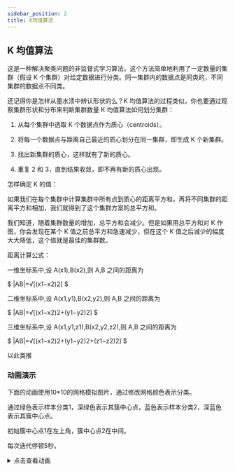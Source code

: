 ```yaml
---
sidebar_position: 2
title: K均值算法
---
```


## K 均值算法

这是一种解决聚类问题的非监督式学习算法。这个方法简单地利用了一定数量的集群（假设 K 个集群）对给定数据进行分类。同一集群内的数据点是同类的，不同集群的数据点不同类。

还记得你是怎样从墨水渍中辨认形状的么？K 均值算法的过程类似，你也要通过观察集群形状和分布来判断集群数量
K 均值算法如何划分集群：

1. 从每个集群中选取 K 个数据点作为质心（centroids）。

2. 将每一个数据点与距离自己最近的质心划分在同一集群，即生成 K 个新集群。

3. 找出新集群的质心，这样就有了新的质心。

4. 重复 2 和 3，直到结果收敛，即不再有新的质心出现。

怎样确定 K 的值：

如果我们在每个集群中计算集群中所有点到质心的距离平方和，再将不同集群的距离平方和相加，我们就得到了这个集群方案的总平方和。

我们知道，随着集群数量的增加，总平方和会减少。但是如果用总平方和对 K 作图，你会发现在某个 K 值之前总平方和急速减少，但在这个 K 值之后减少的幅度大大降低，这个值就是最佳的集群数。

距离计算公式：

一维坐标系中,设 A(x1),B(x2),则 A,B 之间的距离为

$
|AB|=√[(x1−x2)2]
$

二维坐标系中,设 A(x1,y1),B(x2,y2),则 A,B 之间的距离为

$
|AB|=√[(x1−x2)2+(y1−y2)2]
$

三维坐标系中,设 A(x1,y1,z1),B(x2,y2,z2),则 A,B 之间的距离为

$
|AB|=√[(x1−x2)2+(y1−y2)2+(z1−z2)2]
$

以此类推

### 动画演示

下面的动画使用10*10的网格模拟图片，通过修改网格颜色表示分类。

通过绿色表示样本分类1，深绿色表示其簇中心点，蓝色表示样本分类2，深蓝色表示其簇中心点。

初始簇中心点1在左上角，簇中心点2在中间。

每次迭代停顿5秒。

<details>
<summary>点击查看动画</summary>
``` jsx live 
function KMeansAnimation() {
  const gridSize = 10;
  
  const [dataPoints, setDataPoints] = React.useState([]);
  const [centroids, setCentroids] = React.useState([
    { x: 0, y: 0 },
    { x: 5, y: 5 }
  ]);
  const [step, setStep] = React.useState(0);
  const [iteration, setIteration] = React.useState(0);
  const [ready, setReady] = React.useState(false);
  
  React.useEffect(() => {
    const generateAllGridPoints = () => {
      const points = [];
      for (let i = 0; i < gridSize; i++) {
        for (let j = 0; j < gridSize; j++) {
          points.push({
            x: i,
            y: j,
            cluster: null
          });
        }
      }
      return points;
    };
    
    setDataPoints(generateAllGridPoints());
    
    // 初始化后等待5秒再开始第一次迭代
    const initialTimer = setTimeout(() => {
      setReady(true);
    }, 5000);
    
    return () => clearTimeout(initialTimer);
  }, []);
  
  const distance = (point1, point2) => {
    return Math.sqrt(Math.pow(point1.x - point2.x, 2) + Math.pow(point1.y - point2.y, 2));
  };
  
  React.useEffect(() => {
    if (dataPoints.length === 0 || !ready) return;
    
    const timer = setTimeout(() => {
      if (step === 0) {
        const newDataPoints = dataPoints.map(point => {
          const dist1 = distance(point, centroids[0]);
          const dist2 = distance(point, centroids[1]);
          return {
            ...point,
            cluster: dist1 <= dist2 ? 0 : 1
          };
        });
        setDataPoints(newDataPoints);
        setStep(1);
      } else if (step === 1) {
        const cluster0Points = dataPoints.filter(p => p.cluster === 0);
        const cluster1Points = dataPoints.filter(p => p.cluster === 1);
        
        if (cluster0Points.length > 0 && cluster1Points.length > 0) {
          const newX0 = Math.round(cluster0Points.reduce((sum, p) => sum + p.x, 0) / cluster0Points.length);
          const newY0 = Math.round(cluster0Points.reduce((sum, p) => sum + p.y, 0) / cluster0Points.length);
          
          const newX1 = Math.round(cluster1Points.reduce((sum, p) => sum + p.x, 0) / cluster1Points.length);
          const newY1 = Math.round(cluster1Points.reduce((sum, p) => sum + p.y, 0) / cluster1Points.length);
          
          setCentroids([
            { x: newX0, y: newY0 },
            { x: newX1, y: newY1 }
          ]);
        }
        
        setStep(0);
        setIteration(prev => prev + 1);
        
        // 每次迭代完成后暂停5秒
        setReady(false);
        setTimeout(() => {
          setReady(true);
        }, 5000);
      }
    }, 1000);
    
    return () => clearTimeout(timer);
  }, [step, dataPoints, centroids, ready]);
  
  const renderGrid = () => {
    const grid = [];
    
    for (let y = 0; y < gridSize; y++) {
      for (let x = 0; x < gridSize; x++) {
        const pointAtPosition = dataPoints.find(p => p.x === x && p.y === y);
        
        const isCentroid0 = centroids[0].x === x && centroids[0].y === y;
        const isCentroid1 = centroids[1].x === x && centroids[1].y === y;
        
        let cellStyle = {
          width: '32px',
          height: '32px',
          border: '1px solid #cbd5e0',
          display: 'flex',
          alignItems: 'center',
          justifyContent: 'center'
        };
        
        if (pointAtPosition) {
          if (pointAtPosition.cluster === 0) {
            cellStyle.backgroundColor = '#9ae6b4';
          } else if (pointAtPosition.cluster === 1) {
            cellStyle.backgroundColor = '#90cdf4';
          }
        }
        
        if (isCentroid0) {
          cellStyle.backgroundColor = '#276749';
        } else if (isCentroid1) {
          cellStyle.backgroundColor = '#2b6cb0';
        }
        
        grid.push(
          <div key={`${x}-${y}`} style={cellStyle}></div>
        );
      }
    }
    
    return grid;
  };
  
  return (
    <div style={{display: 'flex', flexDirection: 'column', alignItems: 'center', padding: '16px'}}>
      <h2 style={{fontSize: '1.25rem', fontWeight: 'bold', marginBottom: '16px'}}>K-Means 聚类算法可视化</h2>
      <div style={{marginBottom: '16px'}}>
        迭代次数: {iteration}
        {!ready && <span style={{marginLeft: '10px', color: '#718096'}}>等待中...</span>}
      </div>
      <div style={{
        display: 'grid',
        gridTemplateColumns: 'repeat(10, 1fr)',
        gap: '4px',
        marginBottom: '16px'
      }}>
        {renderGrid()}
      </div>
      <div style={{marginTop: '16px', display: 'flex', gap: '24px'}}>
        <div style={{display: 'flex', alignItems: 'center'}}>
          <div style={{width: '16px', height: '16px', backgroundColor: '#9ae6b4', marginRight: '8px'}}></div>
          <span>簇1数据点</span>
        </div>
        <div style={{display: 'flex', alignItems: 'center'}}>
          <div style={{width: '16px', height: '16px', backgroundColor: '#276749', marginRight: '8px'}}></div>
          <span>簇1中心点</span>
        </div>
        <div style={{display: 'flex', alignItems: 'center'}}>
          <div style={{width: '16px', height: '16px', backgroundColor: '#90cdf4', marginRight: '8px'}}></div>
          <span>簇2数据点</span>
        </div>
        <div style={{display: 'flex', alignItems: 'center'}}>
          <div style={{width: '16px', height: '16px', backgroundColor: '#2b6cb0', marginRight: '8px'}}></div>
          <span>簇2中心点</span>
        </div>
      </div>
    </div>
  );
}
```
</details>


### 简单示例

```python showLineNumbers
# 导入必要的库
import numpy as np
import matplotlib.pyplot as plt
from sklearn.cluster import KMeans
from sklearn.datasets import load_iris
# 加载数据
iris = load_iris()
iris_X = iris.data
iris_y = iris.target

# 创建K均值模型
kmeans = KMeans(n_clusters=3)
# 拟合模型，注意看这是无监督学习，这里只填写了数据集，没有给标签。
kmeans.fit(iris_X)

# 获取簇中心和簇标签
centers = kmeans.cluster_centers_
labels = kmeans.labels_
print(iris_y)
print(labels)

# 我们发现他把0、1、2分类成了1、0、2，这是因为K均值算法是无监督学习，他不知道我们的标签是什么，所以他自己给我们分了一套标签。
```

### 效果评估

```python showLineNumbers
# 使用列表推导式将0、1、2转换成1、0、2
exchange={0:1,1:0,2:2}
exchange_labels = [exchange[i] if i in exchange else i for i in labels]

right = 0
error = 0
for i in zip(exchange_labels,iris_y):
    if i[0] == i[1]:
        right +=1
    else:
        error +=1

print('正确率：{}%'.format(right/(right+error)*100))
```

### 二维可视化结果

```python showLineNumbers
# 选取第1、2特征值与中心点
plt.scatter(iris_X[:, 0], iris_X[:, 1], c=labels)
plt.scatter(centers[:, 0], centers[:,1], c="red", marker="x")
plt.title("Kmeans")
plt.show()
# 选取第3、4项特征值与中心点
plt.scatter(iris_X[:, 2], iris_X[:,3], c=labels)
plt.scatter(centers[:, 2], centers[:,3], c="red", marker="x")
plt.show()
```

### 寻找最佳 K

```python showLineNumbers
from sklearn.model_selection import cross_val_score
from sklearn.neighbors import KNeighborsClassifier
import matplotlib.pyplot as plt
from sklearn.datasets import load_iris

iris = load_iris()
X = iris.data
y = iris.target

k_range = range(1, 31)
k_scores = []
for k in k_range:
    knn = KNeighborsClassifier(n_neighbors=k)
    # loss = -cross_val_score(knn, X, y, cv=10, scoring='mean_squared_error') # for regression
    # 10折交叉验证,对于分类问题，scoring参数默认为accuracy，对于回归问题，默认为r2，或mean_squared_error
    # 原理是将数据分成10份，每次取其中一份作为测试集，其余9份作为训练集，进行10次训练和测试，最后取平均值
    # 是一种常用的验证分类性能好坏的方法
    scores = cross_val_score(knn, X, y, cv=10, scoring='accuracy') # for classification

    # .mean()方法用于计算平均值
    k_scores.append(scores.mean())

plt.plot(k_range, k_scores)
plt.xlabel('Value of K for KNN')
plt.ylabel('Cross-Validated Accuracy')
plt.show()
```

### 颜色量化

#### 描述

图片的颜色数量越多，图片就越难以压缩，图片的大小就越大，因此需要对图片进行颜色量化，减少图片的大小，将图像所需的颜色数量从 96615 减少到 64，同时保持整体外观质量。

图像来源`sklearn.datasets.load_sample_image("china.jpg")`

#### 题解

```python showLineNumbers
import numpy as np
import matplotlib.pyplot as plt
from sklearn.cluster import KMeans
from sklearn.metrics import pairwise_distances_argmin
from sklearn.datasets import load_sample_image
from sklearn.utils import shuffle
from time import time

n_colors = 64

# Load the Summer Palace photo
china = load_sample_image("china.jpg")

# Convert to floats instead of the default 8 bits integer coding. Dividing by
# 255 is important so that plt.imshow behaves works well on float data (need to
# be in the range [0-1])
china = np.array(china, dtype=np.float64) / 255

# Load Image and transform to a 2D numpy array.
w, h, d = original_shape = tuple(china.shape)
assert d == 3
image_array = np.reshape(china, (w * h, d))

print("Fitting model on a small sub-sample of the data")
t0 = time()
image_array_sample = shuffle(image_array, random_state=0)[:1000]
kmeans = KMeans(n_clusters=n_colors, random_state=0).fit(image_array_sample)
print("done in %0.3fs." % (time() - t0))

# Get labels for all points
print("Predicting color indices on the full image (k-means)")
t0 = time()
labels = kmeans.predict(image_array)
print("done in %0.3fs." % (time() - t0))


codebook_random = shuffle(image_array, random_state=0)[:n_colors]
print("Predicting color indices on the full image (random)")
t0 = time()
labels_random = pairwise_distances_argmin(codebook_random,
                                          image_array,
                                          axis=0)
print("done in %0.3fs." % (time() - t0))


def recreate_image(codebook, labels, w, h):
    """Recreate the (compressed) image from the code book & labels"""
    d = codebook.shape[1]
    image = np.zeros((w, h, d))
    label_idx = 0
    for i in range(w):
        for j in range(h):
            image[i][j] = codebook[labels[label_idx]]
            label_idx += 1
    return image

# Display all results, alongside original image
plt.figure(1)
plt.clf()
plt.axis('off')
plt.title('Original image (96,615 colors)')
plt.imshow(china)

plt.figure(2)
plt.clf()
plt.axis('off')
plt.title('Quantized image (64 colors, K-Means)')
plt.imshow(recreate_image(kmeans.cluster_centers_, labels, w, h))

plt.figure(3)
plt.clf()
plt.axis('off')
plt.title('Quantized image (64 colors, Random)')
plt.imshow(recreate_image(codebook_random, labels_random, w, h))

```

### DBscan

[DBSCAN (Density-Based Spatial Clustering of Applications with Noise) ](https://scikit-learn.org/stable/modules/generated/sklearn.cluster.DBSCAN.html#)

是一种流行的密度聚类算法。它的主要特点是：

1. 基于密度的聚类方法，能够发现任意形状的聚类
2. 不需要预先指定聚类数量
3. 能够识别噪声点
4. 通过两个参数控制：邻域半径ε和最小点数MinPts

DBSCAN的基本原理是找出密度连接的区域，形成聚类。它将数据点分为三类：
- 核心点：在其ε-邻域内至少有MinPts个点
- 边界点：在某个核心点的ε-邻域内，但其自身ε-邻域内的点数少于MinPts
- 噪声点：既不是核心点也不是边界点的点

DBSCAN算法特别适合处理包含噪声和形状不规则聚类的数据集，广泛应用于空间数据库、地理信息系统、图像处理等领域。

